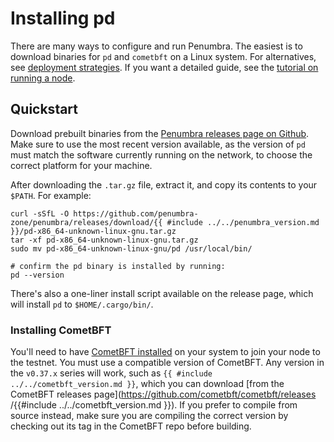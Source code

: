 # Installing pd
There are many ways to configure and run Penumbra. The easiest is to download
binaries for `pd` and `cometbft` on a Linux system. For alternatives, see
[deployment strategies](./requirements.md#deployment-strategies).
If you want a detailed guide, see the [tutorial on running a node](../../tutorials/running-node.md).

## Quickstart
Download prebuilt binaries from the [Penumbra releases page on Github](https://github.com/penumbra-zone/penumbra/releases).
Make sure to use the most recent version available, as the version of `pd` must
match the software currently running on the network, to choose the correct platform for your machine.

After downloading the `.tar.gz` file, extract it, and copy its contents to your `$PATH`. For example:

```
curl -sSfL -O https://github.com/penumbra-zone/penumbra/releases/download/{{ #include ../../penumbra_version.md }}/pd-x86_64-unknown-linux-gnu.tar.gz
tar -xf pd-x86_64-unknown-linux-gnu.tar.gz
sudo mv pd-x86_64-unknown-linux-gnu/pd /usr/local/bin/

# confirm the pd binary is installed by running:
pd --version
```

There's also a one-liner install script available on the release page, which will install `pd` to `$HOME/.cargo/bin/`.

### Installing CometBFT

You'll need to have [CometBFT installed](https://docs.cometbft.com/v0.37/guides/install) on your system to join your node to the testnet.
You must use a compatible version of CometBFT. Any version in the `v0.37.x` series will work, such as `{{ #include ../../cometbft_version.md }}`,
which you can download [from the CometBFT releases page](https://github.com/cometbft/cometbft/releases /{{#include ../../cometbft_version.md }}).
If you prefer to compile from source instead, make sure you are compiling the correct version by checking out its tag
in the CometBFT repo before building.
